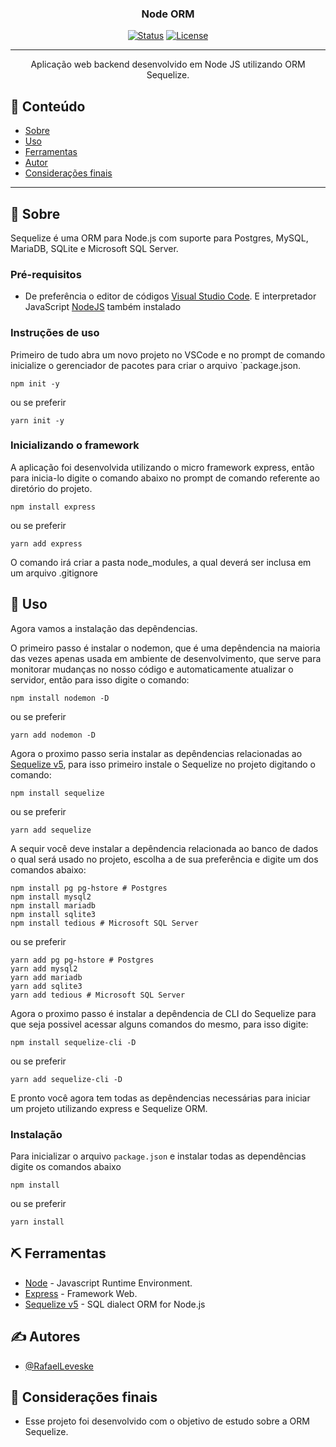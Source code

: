<h3 align="center">Node ORM</h3>

<div align="center">

[![Status](https://img.shields.io/badge/status-active-success.svg)]()
[![License](https://img.shields.io/badge/license-MIT-blue.svg)](/LICENSE)

</div>

---

<p align="center"> Aplicação web backend desenvolvido em Node JS utilizando ORM Sequelize.
    <br>
</p>

## 📝 Conteúdo

- [Sobre](#about)
- [Uso](#usage)
- [Ferramentas](#built_using)
- [Autor](#authors)
- [Considerações finais](#acknowledgement)

---
## 🏁 Sobre <a name = "about"></a>

Sequelize é uma ORM para Node.js com suporte para Postgres, MySQL, MariaDB, SQLite e Microsoft SQL Server.


### Pré-requisitos

- De preferência o editor de códigos [Visual Studio Code](https://code.visualstudio.com/download). E interpretador JavaScript [NodeJS](https://nodejs.org/pt-br/download/) também instalado

### Instruções de uso

Primeiro de tudo abra um novo projeto no VSCode e no prompt de comando inicialize o gerenciador de pacotes para criar o arquivo `package.json.

```
npm init -y
```

ou se preferir

```
yarn init -y
```

### Inicializando o framework

A aplicação foi desenvolvida utilizando o micro framework express, então para inicia-lo digite o comando abaixo no prompt de comando referente ao diretório do projeto.

```
npm install express
```

ou se preferir

```
yarn add express
```

O comando irá criar a pasta node_modules, a qual deverá ser inclusa em um arquivo .gitignore

## 🎈 Uso <a name="usage"></a>

Agora vamos a instalação das depêndencias.

O primeiro passo é instalar o nodemon, que é uma depêndencia na maioria das vezes apenas usada em ambiente de desenvolvimento, que serve para monitorar mudanças no nosso código e automaticamente atualizar o servidor, então para isso digite o comando:

```
npm install nodemon -D
```

ou se preferir

```
yarn add nodemon -D
```

Agora o proximo passo seria instalar as depêndencias relacionadas ao [Sequelize v5](https://sequelize.org/v5/), para isso primeiro instale o Sequelize no projeto digitando o comando:

```
npm install sequelize
```

ou se preferir

```
yarn add sequelize
```

A sequir você deve instalar a depêndencia relacionada ao banco de dados o qual será usado no projeto, escolha a de sua preferência e digite um dos comandos abaixo:

```
npm install pg pg-hstore # Postgres
npm install mysql2
npm install mariadb
npm install sqlite3
npm install tedious # Microsoft SQL Server
```
ou se preferir

```
yarn add pg pg-hstore # Postgres
yarn add mysql2
yarn add mariadb
yarn add sqlite3
yarn add tedious # Microsoft SQL Server
```
Agora o proximo passo é instalar a depêndencia de CLI do Sequelize para que seja possivel acessar alguns comandos do mesmo, para isso digite:

```
npm install sequelize-cli -D
```

ou se preferir

```
yarn add sequelize-cli -D
```
E pronto você agora tem todas as depêndencias necessárias para iniciar um projeto utilizando express e Sequelize ORM.

### Instalação

Para inicializar o arquivo `package.json` e instalar todas as dependências digite os comandos abaixo

```
npm install
```

ou se preferir

```
yarn install
```

## ⛏️ Ferramentas <a name = "built_using"></a>

- [Node](https://nodejs.org/en/) - Javascript Runtime Environment.
- [Express](https://expressjs.com/pt-br/) - Framework Web.
- [Sequelize v5](https://sequelize.org/v5/) - SQL dialect ORM for Node.js

## ✍️ Autores <a name = "authors"></a>

- [@RafaelLeveske](https://github.com/RafaelLeveske)


## 🎉 Considerações finais <a name = "acknowledgement"></a>

- Esse projeto foi desenvolvido com o objetivo de estudo sobre a ORM Sequelize.
